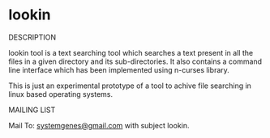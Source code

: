 # lookin

DESCRIPTION

lookin tool is a text searching tool which searches a text present in all the files in a given directory and its sub-directories. It also contains a command line interface which has been implemented using n-curses library.

This is just an experimental prototype of a tool to achive file searching in linux based operating systems.


MAILING LIST

Mail To: systemgenes@gmail.com with subject lookin.

